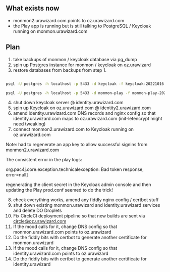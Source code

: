 ## What exists now

- monmon2.urawizard.com points to oz.urawizard.com
- the Play app is running but is still talking to PostgreSQL / Keycloak running on monmon.urawizard.com

## Plan

1. take backups of monmon / keycloak database via pg_dump
2. spin up Postgres instance for monmon / keycloak on oz.urawizard
3. restore databases from backups from step 1.

```sh

psql -U postgres -h localhost -p 5433 -d keycloak -f keycloak-20221016.sql

psql -U postgres -h localhost -p 5433 -d monmon-play -f monmon-play-20221016.sql

```

4. shut down keycloak server @ identity.urawizard.com
5. spin up Keycloak on oz.urawizard.com @ identity2.urawizard.com
6. amend identity.urawizard.com DNS records and nginx config so that identity.urawizard.com maps to oz.urawizard.com (init-letencrypt might need tweaking)
7. connect monmon2.urawizard.com to Keycloak running on oz.urawizard.com

Note: had to regenerate an app key to allow successful signins from monmon2.urawizard.com

The consistent error in the play logs:

org.pac4j.core.exception.technicalexception: Bad token response, error=null]

regenerating the client secret in the Keycloak admin console and then updating the Play prod.conf
seemed to do the trick!

8. check everything works, amend any fiddly nginx config / certbot stuff
9. shut down existing monmon.urawizard and identity.urawizard services and delete DO Droplets
10. Fix CircleCI deployment pipeline so that new builds are sent via circle@oz.urawizard.com
11. If the mood calls for it, change DNS config so that monmon.urawizard.com points to oz.urawizard
12. Do the fiddly bits with certbot to generate another certificate for monmon.urawizard
13. If the mood calls for it, change DNS config so that identity.urawizard.com points to oz.urawizard
14. Do the fiddly bits with certbot to generate another certificate for identity.urawizard
